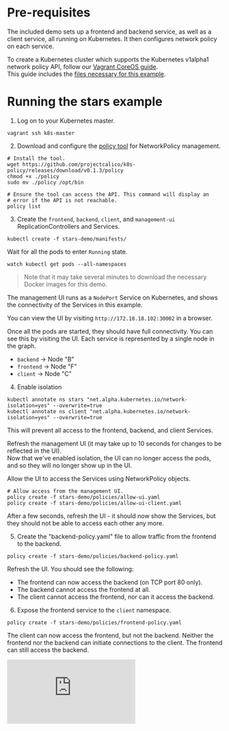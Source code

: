 # Pre-requisites
The included demo sets up a frontend and backend service, as well as a client service, all
running on Kubernetes.  It then configures network policy on each service. 

To create a Kubernetes cluster which supports the Kubernetes v1alpha1 network policy API, follow our [Vagrant CoreOS guide](../VagrantCoreOS.md).  
This guide includes the [files necessary for this example](.).

# Running the stars example 
1) Log on to your Kubernetes master.
```
vagrant ssh k8s-master
```

2) Download and configure the [policy tool](https://github.com/projectcalico/k8s-policy/blob/master/policy_tool/index.md) for NetworkPolicy management.
```
# Install the tool.
wget https://github.com/projectcalico/k8s-policy/releases/download/v0.1.3/policy
chmod +x ./policy
sudo mv ./policy /opt/bin

# Ensure the tool can access the API. This command will display an
# error if the API is not reachable.
policy list
```

3) Create the `frontend`, `backend`, `client`, and `management-ui` ReplicationControllers and Services.
```
kubectl create -f stars-demo/manifests/ 
```

Wait for all the pods to enter `Running` state.
```
watch kubectl get pods --all-namespaces
```
> Note that it may take several minutes to download the necessary Docker images for this demo.

The management UI runs as a `NodePort` Service on Kubernetes, and shows the connectivity
of the Services in this example.

You can view the UI by visiting `http://172.18.18.102:30002` in a browser.

Once all the pods are started, they should have full connectivity. You can see this by visiting the UI.  Each service is 
represented by a single node in the graph.
- `backend` -> Node "B"
- `frontend` -> Node "F"
- `client` -> Node "C" 

4) Enable isolation
```
kubectl annotate ns stars "net.alpha.kubernetes.io/network-isolation=yes" --overwrite=true
kubectl annotate ns client "net.alpha.kubernetes.io/network-isolation=yes" --overwrite=true
```
This will prevent all access to the frontend, backend, and client Services.

Refresh the management UI (it may take up to 10 seconds for changes to be reflected in the UI).  
Now that we've enabled isolation, the UI can no longer access the pods, and so they will no longer show up in the UI.  

Allow the UI to access the Services using NetworkPolicy objects.
```
# Allow access from the management UI. 
policy create -f stars-demo/policies/allow-ui.yaml
policy create -f stars-demo/policies/allow-ui-client.yaml
```

After a few seconds, refresh the UI - it should now show the Services, but they should not be able to access each other any more.

5) Create the "backend-policy.yaml" file to allow traffic from the frontend to the backend.
```
policy create -f stars-demo/policies/backend-policy.yaml
```

Refresh the UI.  You should see the following:
- The frontend can now access the backend (on TCP port 80 only).
- The backend cannot access the frontend at all.
- The client cannot access the frontend, nor can it access the backend.

6) Expose the frontend service to the `client` namespace.
```
policy create -f stars-demo/policies/frontend-policy.yaml
```

The client can now access the frontend, but not the backend.  Neither the frontend nor the backend 
can initiate connections to the client.  The frontend can still access the backend.


[![Analytics](https://calico-ga-beacon.appspot.com/UA-52125893-3/calico-containers/docs/cni/kubernetes/stars-demo/index.md?pixel)](https://github.com/igrigorik/ga-beacon)
